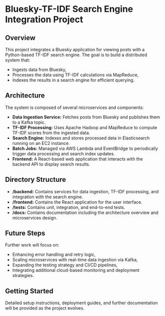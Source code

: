 # Bluesky-TF-IDF Search Engine Integration Project

## Overview
This project integrates a Bluesky application for viewing posts with a Python-based TF-IDF search engine. The goal is to build a distributed system that:
- Ingests data from Bluesky,
- Processes the data using TF-IDF calculations via MapReduce,
- Indexes the results in a search engine for efficient querying.

## Architecture
The system is composed of several microservices and components:

- **Data Ingestion Service:** Fetches posts from Bluesky and publishes them to a Kafka topic.
- **TF-IDF Processing:** Uses Apache Hadoop and MapReduce to compute TF-IDF scores from the ingested data.
- **Search Engine:** Indexes and stores processed data in Elasticsearch running on an EC2 instance.
- **Batch Jobs:** Managed via AWS Lambda and EventBridge to periodically trigger data processing and search index updates.
- **Frontend:** A React-based web application that interacts with the backend API to display search results.

## Directory Structure
- **/backend:** Contains services for data ingestion, TF-IDF processing, and integration with the search engine.
- **/frontend:** Contains the React application for the user interface.
- **/tests:** Contains unit, integration, and end-to-end tests.
- **/docs:** Contains documentation including the architecture overview and microservices design.

## Future Steps
Further work will focus on:
- Enhancing error handling and retry logic,
- Scaling microservices with real-time data ingestion via Kafka,
- Expanding the testing strategy and CI/CD pipelines,
- Integrating additional cloud-based monitoring and deployment strategies.

## Getting Started
Detailed setup instructions, deployment guides, and further documentation will be provided as the project evolves.
